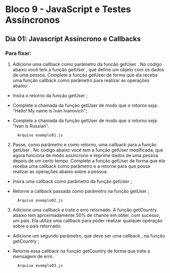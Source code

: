 # Bloco 9 - JavaScript e Testes Assíncronos
## Dia 01: Javascript Assíncrono e Callbacks
### Para fixar:

1. Adicione uma callback como parâmetro da funcão getUser .
No código abaixo você tem a função getUser , que define um objeto com os dados de uma pessoa. Complete a função getUser de forma que ela receba uma função callback como parâmetro para realizar as operações abaixo:
* Insira o retorno da função getUser ;
* Complete a chamada da função getUser de modo que o retorno seja: "Hello! My name is Ivan Ivanovich";
* Complete a chamada da função getUser de modo que o retorno seja: "Ivan is Russian".

        Arquivo exemplo01.js

2. Passe, como parâmetro e como retorno, uma callback para a função getUser .
No código abaixo você tem a função getUser modificada, que agora funciona de modo assíncrono e imprime dados de uma pessoa depois de um certo tempo. Complete a função getUser de forma que ela receba uma callback como parâmetro e a retorne para que possa realizar as operações abaixo sobre a pessoa:
* Insira uma callback como parâmetro da função getUser ;
* Retorne a callback passada como parâmetro na função getUser ;

        Arquivo exemplo02.js

3. Adicione uma callback e trate o erro retornado.
A função getCountry abaixo tem aproximadamente 50% de chance em obter, com sucesso, um país. Ela utiliza uma callback para poder realizar qualquer operação sobre o país retornado.
* Adicione um segundo parâmetro, que deve ser uma callback , na função getCountry ;
* Retorne essa callback na função getCountry de forma que trate a mensagem de erro.

        Arquivo exemplo03.js
